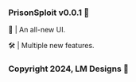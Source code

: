 <h3 align="left">PrisonSploit v0.0.1 👾</h3>
<p align="left">💅 | An all-new UI.</p>
<p align="left">🛠️ | Multiple new features.</p>
<h3 align="left">Copyright 2024, LM Designs 💖</h3>